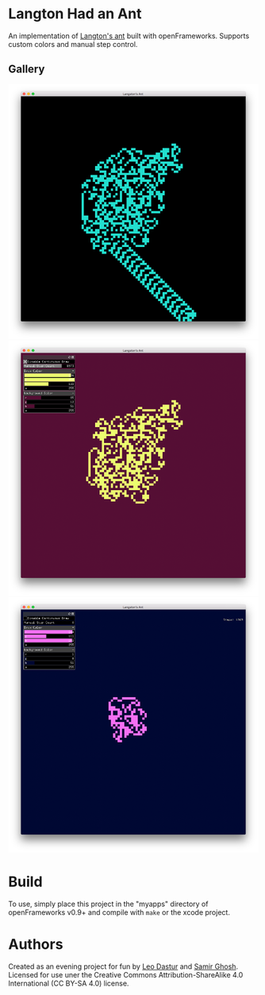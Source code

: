 # Langton Had an Ant
An implementation of <a href="https://en.wikipedia.org/wiki/Langton%27s_ant">Langton's ant</a> built with openFrameworks. Supports custom colors and manual step control.

## Gallery
![](gallery/image1.png)<br>
![](gallery/image2.png)<br>
![](gallery/image3.png)<br>

# Build
To use, simply place this project in the "myapps" directory of openFrameworks v0.9+
and compile with ```make``` or the xcode project.

# Authors
Created as an evening project for fun by <a href="https://github.com/theinnerparty">Leo Dastur</a> and <a href="https://github.com/samirgauche">Samir Ghosh</a>. <br>
Licensed for use uner the Creative Commons Attribution-ShareAlike 4.0 International (CC BY-SA 4.0) license.
